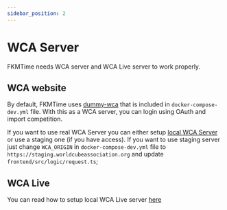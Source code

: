 ```yaml
---
sidebar_position: 2 
---
```



# WCA Server

FKMTime needs WCA server and WCA Live server to work properly. 


## WCA website
By default, FKMTime uses [dummy-wca](https://github.com/maxidragon/dummy-wca) that is included in `docker-compose-dev.yml` file. With this as a WCA server, you can login using OAuth and import competition.

If you want to use real WCA Server you can either setup [local WCA Server](https://docs.worldcubeassociation.org/contributing/quickstart.html) or use a staging one (if you have access). If you want to use staging server just change `WCA_ORIGIN` in `docker-compose-dev.yml` file to `https://staging.worldcubeassociation.org` and update `frontend/src/logic/request.ts`;

## WCA Live
You can read how to setup local WCA Live server [here](https://github.com/thewca/wca-live?tab=readme-ov-file#developing-in-docker)